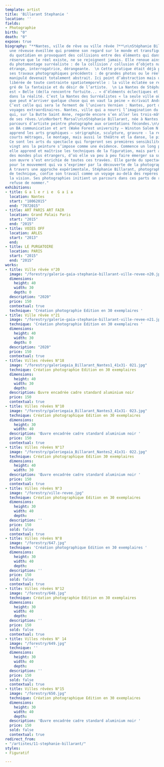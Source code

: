 ```yaml
---
template: artist
title: 'Billarant Stephanie '
location: ''
fields:
- Photographie
birth: "0"
death: "0"
expose: true
biography: "**Nantes, ville de rêve ou ville rêvée ?**\n\nStéphanie Billarant est
  une rêveuse éveillée qui promène son regard sur le monde et transfigure la banalité
  du quotidien en provoquant des collisions entre des éléments qui dans le réel, sous
  réserve que le réel existe, ne se rejoignent jamais. Elle renoue ainsi avec la pratique
  du photomontage surréaliste : de la collision / collusion d’objets nait une poésie
  étrange, interrogatrice, dérangeante.  \n Cette pratique était déjà présente dans
  ses travaux photographiques précédents : de grandes photos ou le réel à force d’être
  manipulé devenait totalement abstrait. Ici point d’abstraction mais une figuration
  libérée de toute contrainte spatiotemporelle : la ville éclatée se recompose au
  gré de la fantaisie et du désir de l’artiste.  \n La Nantes de Stéphanie Billarant
  est « Belle (de)la rencontre fortuite... » d’éléments éclectiques et à jamais étrangers
  dans la réalité. C’est la Nantes des Surréalistes « la seule ville où j’ai l’impression
  que peut m’arriver quelque chose qui en vaut la peine » écrivait André Breton.  \n
  C’est celle qui sera le ferment de l’univers Vernien : Nantes, port de départ des
  voyages extraordinaires. Nantes, ville qui a nourri l’imagination du petit Jules
  qui, sur la Butte Saint Anne, regarde encore s’en aller les trois-mâts porteurs
  de ses rêves.\n\nNorbert Marsal\n\nStéphanie Billarant, née à Nantes, présente un
  parcours d’artiste peintre photographe aux orientations fécondes.\n\nElle obtient
  un BA communication et art (Wake Forest university – Winston Salem N.C.); elle y
  apprend les arts graphiques – sérigraphie, sculpture, gravure - la réalisation de
  courts métrages, le montage, mais aussi le théâtre et la danse, le piano et le chant.
  Ce sont les arts du spectacle qui forgeront ses premières sensibilités artistiques.\n\nA
  vingt ans la peinture s’impose comme une évidence. Commence un long parcours où
  elle apprend et maîtrise les techniques de la figuration, mais part assez vite vers
  des mondes plus étrangers, d’où elle va peu à peu faire émerger sa surréalité.\n\nAujourd’hui
  son œuvre s’est enrichie de toutes ces travées. Elle garde du spectacle le goût
  pour le mouvement qui va s’exprimer par la découverte de la photographie en 2007.
  À travers une approche expérimentale, Stéphanie Billarant, photographe, découvreuse
  de technique, confie son travail comme un voyage au-delà des repères et interroge
  la vision. Ses photographies initient un parcours dans ces parts de réel qu’elle
  refuse de nommer."
exhibitions:
- title: G a l e r i e  G a ï a
  location: Nantes
  start: "18062015"
  end: "7072015"
- title: ART PARIS ART FAIR
  location: Grand Palais Paris
  start: "2015"
  end: "2015"
- title: VOIES OFF
  location: ARLES
  start: "2013"
  end: 
- title: LE PURGATOIRE
  location: PARIS
  start: "2015"
  end: "2015"
works:
- title: Ville rêvée n°20
  image: "/forestry/galerie-gaia-stephanie-billarant-ville-revee-n20.jpeg"
  dimensions:
    height: 40
    width: 30
    depth: 0
  description: "2020"
  price: 150
  contextual: true
  technique: 'Création photographie Edition en 30 exemplaires '
- title: Ville rêvée n°21
  image: "/forestry/galerie-gaia-stephanie-billarant-ville-revee-n21.jpeg"
  technique: 'Création photographie Edition en 30 exemplaires '
  dimensions:
    height: 40
    width: 30
    depth: 0
  description: "2020"
  price: 150
  contextual: true
- title: Villes rêvées N°18
  image: "/forestry/galeriegaia_Billarant_Nantes1_41x31- 021.jpg"
  technique: Création photographie Edition en 30 exemplaires
  dimensions:
    height: 40
    width: 30
    depth: 
  description: Œuvre encadrée cadre standard aluminium noir
  price: 150
  contextual: true
- title: Villes rêvées N°10
  image: "/forestry/galeriegaia_Billarant_Nantes3_41x31- 023.jpg"
  technique: Création photographique Edition en 30 exemplaires
  dimensions:
    height: 30
    width: 40
  description: 'Œuvre encadrée cadre standard aluminium noir '
  price: 150
  contextual: true
- title: Villes rêvées N°17
  image: "/forestry/galeriegaia_Billarant_Nantes2_41x31- 022.jpg"
  technique: Création photographique Edition 30 exemplaires
  dimensions:
    height: 40
    width: 30
  description: 'Œuvre encadrée cadre standard aluminium noir '
  price: 150
  contextual: true
- title: Villes rêvées N°3
  image: "/forestry/ville-revee.jpg"
  technique: Création photographique Edition en 30 exemplaires
  dimensions:
    height: 30
    width: 40
    depth: 
  description: ''
  price: 150
  sold: false
  contextual: true
- title: Villes rêvées N°8
  image: "/forestry/647.jpg"
  technique: 'Création photographique Edition en 30 exemplaires '
  dimensions:
    height: 30
    width: 40
    depth: 
  description: ''
  price: 150
  sold: false
  contextual: true
- title: Villes rêvées N°12
  image: "/forestry/648.jpg"
  technique: Création photographie Edition en 30 exemplaires
  dimensions:
    height: 30
    width: 40
    depth: 
  description: ''
  price: 150
  sold: false
  contextual: true
- title: Villes rêvées N° 14
  image: "/forestry/649.jpg"
  technique: ''
  dimensions:
    height: 30
    width: 40
    depth: 
  description: ''
  price: 150
  sold: false
  contextual: true
- title: Villes rêvées N°15
  image: "/forestry/650.jpg"
  technique: Création photographique Edition en 30 exemplaires
  dimensions:
    height: 30
    width: 40
    depth: 
  description: 'Œuvre encadrée cadre standard aluminium noir '
  price: 150
  sold: false
  contextual: true
redirect_from:
- "/artistes/11-stephanie-billarant/"
styles:
- Figuratif

---
```

